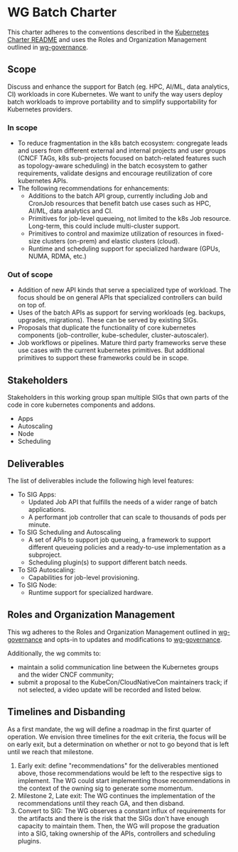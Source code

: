 # WG Batch Charter

This charter adheres to the conventions described in the [Kubernetes Charter README] and uses
the Roles and Organization Management outlined in [wg-governance].

[Kubernetes Charter README]: /committee-steering/governance/README.md

## Scope

Discuss and enhance the support for Batch (eg. HPC, AI/ML, data analytics, CI)
workloads in core Kubernetes. We want to unify the way users deploy batch
workloads to improve portability and to simplify supportability for Kubernetes
providers.

### In scope

- To reduce fragmentation in the k8s batch ecosystem: congregate leads and users from 
  different external and internal projects and user groups (CNCF TAGs, k8s sub-projects
  focused on batch-related features such as topology-aware scheduling) in the batch ecosystem to 
  gather requirements, validate designs and encourage reutilization of core kubernetes APIs.
- The following recommendations for enhancements:
  - Additions to the batch API group, currently including Job and CronJob resources
    that benefit batch use cases such as HPC, AI/ML, data analytics and CI.
  - Primitives for job-level queueing, not limited to the k8s Job resource. Long-term,
    this could include multi-cluster support.
  - Primitives to control and maximize utilization of resources in fixed-size clusters 
    (on-prem) and elastic clusters (cloud).
  - Runtime and scheduling support for specialized hardware (GPUs, NUMA, RDMA, etc.)

### Out of scope

- Addition of new API kinds that serve a specialized type of workload. The focus
  should be on general APIs that specialized controllers can build on top of.
- Uses of the batch APIs as support for serving workloads (eg. backups,
  upgrades, migrations). These can be served by existing SIGs.
- Proposals that duplicate the functionality of core kubernetes components
  (job-controller, kube-scheduler, cluster-autoscaler).
- Job workflows or pipelines. Mature third party frameworks serve these
  use cases with the current kubernetes primitives. But additional primitives
  to support these frameworks could be in scope.

## Stakeholders

Stakeholders in this working group span multiple SIGs that own parts of the
code in core kubernetes components and addons.

- Apps
- Autoscaling
- Node
- Scheduling

## Deliverables

The list of deliverables include the following high level features:

- To SIG Apps:
  - Updated Job API that fulfills the needs of a wider range of batch applications.
  - A performant job controller that can scale to thousands of pods per minute.
- To SIG Scheduling and Autoscaling
  - A set of APIs to support job queueing, a framework to support different
    queueing policies and a ready-to-use implementation as a subproject.
  - Scheduling plugin(s) to support different batch needs.
- To SIG Autoscaling:
  - Capabilities for job-level provisioning.
- To SIG Node:
  - Runtime support for specialized hardware.

## Roles and Organization Management

This wg adheres to the Roles and Organization Management outlined in [wg-governance]
and opts-in to updates and modifications to [wg-governance].

[wg-governance]: /committee-steering/governance/wg-governance.md

Additionally, the wg commits to:

- maintain a solid communication line between the Kubernetes groups and the wider CNCF community;
- submit a proposal to the KubeCon/CloudNativeCon maintainers track; if not selected, a video update will be recorded and listed below.

## Timelines and Disbanding

As a first mandate, the wg will define a roadmap in the first quarter
of operation. We envision three timelines for the exit criteria, the focus will 
be on early exit, but a determination on whether or not to go beyond 
that is left until we reach that milestone.

1. Early exit: define "recommendations" for the deliverables mentioned above, those
   recommendations would be left to the respective sigs to implement. The WG could
   start implementing those recommendations in the context of the owning sig to generate
   some momentum. 
2. Milestone 2, Late exit: The WG continues the implementation of the recommendations until they reach GA, 
   and then disband. 
2. Convert to SIG: The WG observes a constant influx of requirements for the artifacts and there
   is the risk that the SIGs don't have enough capacity to maintain them.
   Then, the WG will propose the graduation into a SIG, taking ownership of the
   APIs, controllers and scheduling plugins.
